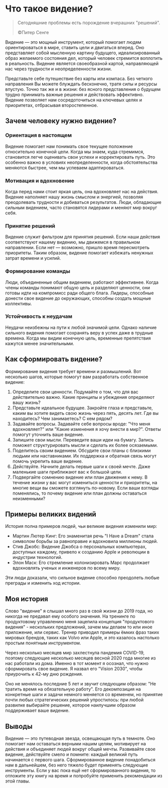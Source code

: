 # Что такое видение?

> Сегодняшние проблемы есть порождение вчерашних "решений".
>
> ©️Питер Сенге

Видение — это мощный инструмент, который помогает людям ориентироваться в мире, ставить цели и двигаться вперед. Оно представляет собой мысленную картину будущего, идеализированный образ желаемого состояния дел, который человек стремится воплотить в реальность. Видение является своеобразной картой, направляющей нас через трудности и неопределенности жизни.

Представьте себе путешествие без карты или компаса. Без четкого направления Вы можете блуждать бесконечно, тратя силы и ресурсы впустую. Точно так же и в жизни: без ясного представления о будущем трудно принимать важные решения и действовать эффективно. Видение позволяет нам сосредоточиться на ключевых целях и приоритетах, отбрасывая второстепенное.

## Зачем человеку нужно видение?

### Ориентация в настоящем

Видение помогает нам понимать свое текущее положение относительно конечной цели. Когда мы знаем, куда стремимся, становится легче оценивать свои успехи и корректировать путь. Это особенно важно в условиях неопределенности, когда обстоятельства меняются быстрее, чем мы успеваем адаптироваться.

### Мотивация и вдохновение

Когда перед нами стоит яркая цель, она вдохновляет нас на действия. Видение наполняет нашу жизнь смыслом и энергией, позволяя преодолевать трудности и добиваться результатов. Люди, обладающие сильным видением, часто становятся лидерами и меняют мир вокруг себя.

### Принятие решений

   Видение служит фильтром для принятия решений. Если наши действия соответствуют нашему видению, мы движемся в правильном направлении. Если нет — возможно, пришло время пересмотреть приоритеты. Таким образом, видение помогает избежать ненужных затрат времени и усилий.

### Формирование команды

   Люди, объединенные общим видением, работают эффективнее. Когда члены команды понимают общую цель и разделяют ценности, они готовы идти на компромисс ради общего блага. Лидеры, способные донести свое видение до окружающих, способны создать мощные коллективы.

### Устойчивость к неудачам

   Неудачи неизбежны на пути к любой значимой цели. Однако наличие сильного видения помогает сохранять веру в успех даже в трудные времена. Когда мы видим конечную цель, временные препятствия кажутся менее значительными.

## Как сформировать видение?

Формирование видения требует времени и размышлений. Вот несколько шагов, которые помогут вам разработать собственное видение:

1. Определите свои ценности. Подумайте о том, что для вас действительно важно. Какие принципы и убеждения определяют вашу жизнь?
2. Представьте идеальное будущее. Закройте глаза и представьте, каким вы хотите видеть свою жизнь через пять, десять лет. Где вы находитесь? Чем занимаетесь? С кем рядом?
3. Задавайте вопросы. Задавайте себе вопросы вроде: "Что меня вдохновляет?" или "Какие изменения я хочу внести в мир?". Ответы помогут уточнить ваше видение.
4. Запишите свои мысли. Переведите ваши идеи на бумагу. Запись поможет структурировать мысли и сделать их более осязаемыми.
5. Поделитесь своим видением. Обсудите свои планы с близкими людьми или наставниками. Их поддержка и обратная связь могут помочь укрепить ваше видение.
6. Действуйте. Начните делать первые шаги к своей мечте. Даже маленькие шаги приближают вас к большой цели.
7. Подвергайте сомнению видение или план движения к нему. В течение жизни у вас могут измениться ценности и приоритеты, на многие вещи вы сможете взглянуть по-новому. Если ваши взгляды поменялись, то почему видение или план должны оставаться неизменными?

## Примеры великих видений

История полна примеров людей, чьи великие видения изменили мир:

- Мартин Лютер Кинг: Его знаменитая речь "I Have a Dream" стала символом борьбы за равноправие и вдохновила миллионы людей.
- Стив Джобс: Видение Джобса о персональных компьютерах, доступных каждому, привело к созданию Apple и революции в индустрии технологий.
- Элон Маск: Его стремление колонизировать Марс продолжает вдохновлять ученых и инженеров по всему миру.

Эти люди доказали, что сильное видение способно преодолеть любые преграды и изменить ход истории.

## Моя история

Слово "видение" я слышал много раз в свой жизни до 2019 года, но никогда не предавал ему особого значения. На тренинге по продуктовому управлению меня зацепила концепция "продуктового видения" - нескольких предложений, зачем мы делаем то или иное приложение, или сервис. Тренер приводил примеры ёмких фраз таких мировых брендов, таких как Volvo или Apple, и это казалось настолько простым понятным инструментом.

Через несколько месяцев мир захлестнула пандемия COVID-19, поэтому следующие несколько месяцев весной 2020 года многие из нас работали из дома. Именно в тот момент я осознал, что нужно сформировать свое видение. Я назвал его "Vision 2030", чтобы приурочить к 42-му дню рождения.

Оно не менялось последние 5 лет и звучит следующим образом: "Не тратить время на обязательную работу". Его декомпозиция на конкретные шаги и задачи немного меняется со временем, но принятие почти любых стратегических решений упростилось: при любой развилке выбирайте решение, которое наилучшим образом поддерживает ваше видение.

## Выводы

Видение — это путеводная звезда, освещающая путь в темноте. Оно помогает нам оставаться верными нашим целям, мотивирует на действия и объединяет людей вокруг общей мечты. Развивайте свое видение, действуйте смело и помните: каждый великий путь начинается с первого шага. Сформированное видение понадобиться нам в дальнейшем, без него тяжело будет применять следующие инструменты. Если у вас пока ещё нет сформированного видения, то отложите эту книгу на время и попробуйте применить рекомендации из этой главы.
